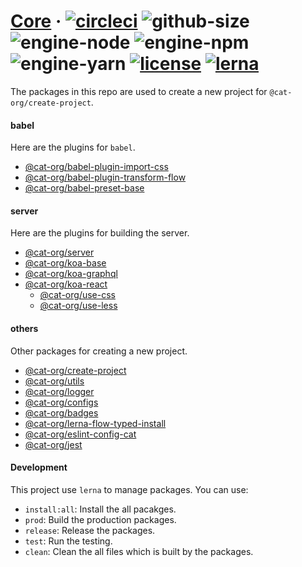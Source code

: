 # [Core][homepage] · <!-- badges.start -->[![circleci][circleci-image]][circleci-link] ![github-size][github-size-image] ![engine-node][engine-node-image] ![engine-npm][engine-npm-image] ![engine-yarn][engine-yarn-image] [![license][license-image]][license-link] [![lerna][lerna-image]][lerna-link]

[circleci-image]: https://img.shields.io/circleci/project/github/cat-org/core/master.svg
[circleci-link]: https://circleci.com/gh/cat-org/core
[github-size-image]: https://img.shields.io/github/repo-size/cat-org/core.svg
[engine-node-image]: https://img.shields.io/badge/node-%3E=%2010.2.1-green.svg
[engine-npm-image]: https://img.shields.io/badge/npm-%3E=%206.1.0-green.svg
[engine-yarn-image]: https://img.shields.io/badge/yarn-%3E=%201.7.0-green.svg
[license-image]: https://img.shields.io/github/license/cat-org/core.svg
[license-link]: ./LICENSE
[lerna-image]: https://img.shields.io/badge/maintained%20with-lerna-cc00ff.svg
[lerna-link]: https://lernajs.io

<!-- badges.end -->

[homepage]: https://cat-org.github.io/core/

The packages in this repo are used to create a new project for `@cat-org/create-project`.

#### babel

Here are the plugins for `babel`.

- [@cat-org/babel-plugin-import-css](./babel/babel-plugin-import-css)
- [@cat-org/babel-plugin-transform-flow](./babel/babel-plugin-transform-flow)
- [@cat-org/babel-preset-base](./babel/babel-preset-base)

#### server

Here are the plugins for building the server.

- [@cat-org/server](./server/server)
- [@cat-org/koa-base](./server/koa-base)
- [@cat-org/koa-graphql](./server/koa-graphql)
- [@cat-org/koa-react](./server/koa-react)
  - [@cat-org/use-css](./server/use-css)
  - [@cat-org/use-less](./server/use-less)

#### others

Other packages for creating a new project.

- [@cat-org/create-project](./packages/create-project)
- [@cat-org/utils](./packages/utils)
- [@cat-org/logger](./packages/logger)
- [@cat-org/configs](./packages/configs)
- [@cat-org/badges](./packages/badges)
- [@cat-org/lerna-flow-typed-install](./packages/lerna-flow-typed-instal)
- [@cat-org/eslint-config-cat](./packages/eslint-config-cat)
- [@cat-org/jest](./packages/jest)

#### Development

This project use `lerna` to manage packages. You can use:

- `install:all`: Install the all pacakges.
- `prod`: Build the production packages.
- `release`: Release the packages.
- `test`: Run the testing.
- `clean`: Clean the all files which is built by the packages.
